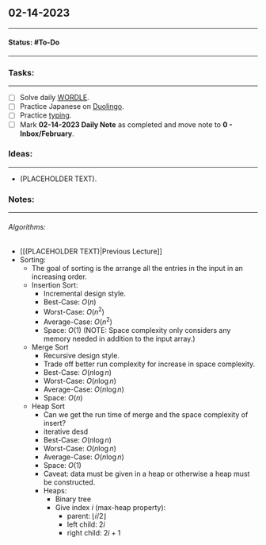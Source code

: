 ## 02-14-2023
---
#### Status: #To-Do
---
### Tasks:
---
- [ ] Solve daily [WORDLE](https://www.nytimes.com/games/wordle/index.html).
- [ ] Practice Japanese on [Duolingo](https://www.duolingo.com/learn).
- [ ] Practice [typing](https://10fastfingers.com/typing-test/english).
- [ ] Mark **02-14-2023 Daily Note** as completed and move note to **0 - Inbox/February**.
### Ideas:
---
- (PLACEHOLDER TEXT).
### Notes:
---
###### Algorithms:
- [[(PLACEHOLDER TEXT)|Previous Lecture]]
- Sorting:
	- The goal of sorting is the arrange all the entries in the input in an increasing order.
	- Insertion Sort:
		- Incremental design style.
		- Best-Case: $O(n)$
		- Worst-Case: $O(n^2)$
		- Average-Case: $O(n^2)$
		- Space: $O(1)$ (NOTE: Space complexity only considers any memory needed in addition to the input array.)
	- Merge Sort
		- Recursive design style.
		- Trade off better run complexity for increase in space complexity.
		- Best-Case: $O(n\log n)$
		- Worst-Case: $O(n\log n)$
		- Average-Case: $O(n\log n)$
		- Space: $O(n)$
	- Heap Sort
		- Can we get the run time of merge and the space complexity of insert?
		- iterative desd
		- Best-Case: $O(n\log n)$
		- Worst-Case: $O(n\log n)$
		- Average-Case: $O(n\log n)$
		- Space: $O(1)$
		- Caveat:  data must be given in a heap or otherwise a heap must be constructed.
		- Heaps:
			- Binary tree
			- Give index $i$ (max-heap property): 
				- parent: $\lfloor i/2\rfloor$
				- left child: $2i$
				- right child: $2i+1$